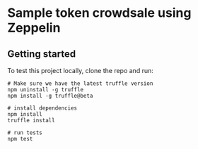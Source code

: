 # Sample token crowdsale using Zeppelin

## Getting started

To test this project locally, clone the repo and run:

```
# Make sure we have the latest truffle version
npm uninstall -g truffle
npm install -g truffle@beta

# install dependencies
npm install
truffle install

# run tests
npm test
```
